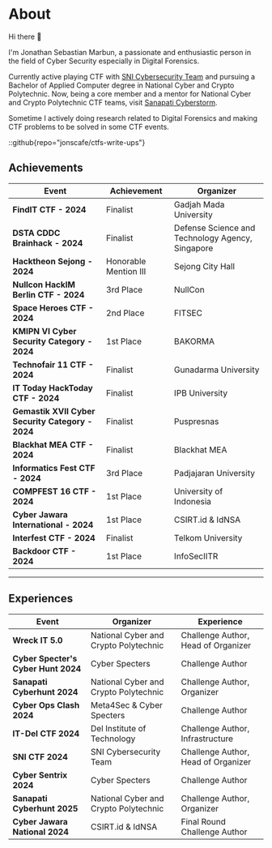# About
Hi there 👋

I'm Jonathan Sebastian Marbun, a passionate and enthusiastic person in the field of Cyber Security especially in Digital Forensics.

Currently active playing CTF with [SNI Cybersecurity Team](https://serikatnewbie.me) and pursuing a Bachelor of Applied Computer degree in National Cyber and Crypto Polytechnic. Now, being a core member and a mentor for National Cyber and Crypto Polytechnic CTF teams, visit [Sanapati Cyberstorm](http://146.190.194.189/).

Sometime I actively doing research related to Digital Forensics and making CTF problems to be solved in some CTF events.

::github{repo="jonscafe/ctfs-write-ups"}

## Achievements
| Event | Achievement | Organizer |
|------------------------------|--------------|--------------|
| **FindIT CTF - 2024** | Finalist | Gadjah Mada University |
| **DSTA CDDC Brainhack - 2024** | Finalist | Defense Science and Technology Agency, Singapore |
| **Hacktheon Sejong - 2024** | Honorable Mention III | Sejong City Hall |
| **Nullcon HackIM Berlin CTF - 2024** | 3rd Place | NullCon |
| **Space Heroes CTF - 2024** | 2nd Place | FITSEC |
| **KMIPN VI Cyber Security Category - 2024** | 1st Place | BAKORMA |
| **Technofair 11 CTF - 2024** | Finalist | Gunadarma University |
| **IT Today HackToday CTF - 2024** | Finalist | IPB University |
| **Gemastik XVII Cyber Security Category - 2024** | Finalist | Puspresnas |
| **Blackhat MEA CTF - 2024** | Finalist | Blackhat MEA |
| **Informatics Fest CTF - 2024** | 3rd Place | Padjajaran University |
| **COMPFEST 16 CTF - 2024** | 1st Place | University of Indonesia |
| **Cyber Jawara International - 2024** | 1st Place | CSIRT.id & IdNSA |
| **Interfest CTF - 2024** | Finalist | Telkom University |
| **Backdoor CTF - 2024** | 1st Place | InfoSecIITR |
---
## Experiences
| Event | Organizer | Experience |
|------------------------------|--------------|--------------|
| **Wreck IT 5.0** | National Cyber and Crypto Polytechnic | Challenge Author, Head of Organizer |
| **Cyber Specter's Cyber Hunt 2024** | Cyber Specters | Challenge Author |
| **Sanapati Cyberhunt 2024** | National Cyber and Crypto Polytechnic | Challenge Author, Organizer |
| **Cyber Ops Clash 2024** | Meta4Sec & Cyber Specters | Challenge Author |
| **IT-Del CTF 2024** | Del Institute of Technology | Challenge Author, Infrastructure |
| **SNI CTF 2024** | SNI Cybersecurity Team | Challenge Author, Head of Organizer |
| **Cyber Sentrix 2024** | Cyber Specters | Challenge Author |
| **Sanapati Cyberhunt 2025** | National Cyber and Crypto Polytechnic | Challenge Author, Organizer |
| **Cyber Jawara National 2024** | CSIRT.id & IdNSA | Final Round Challenge Author |